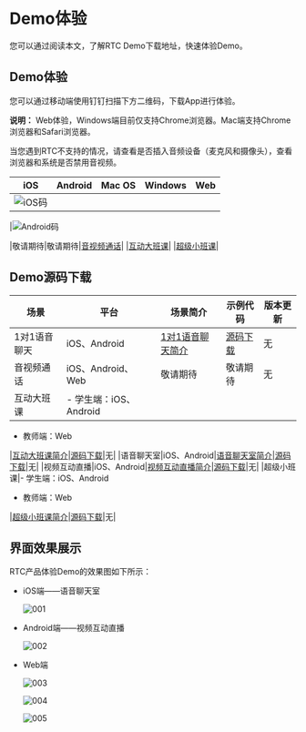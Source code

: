 # Demo体验

您可以通过阅读本文，了解RTC Demo下载地址，快速体验Demo。

## Demo体验

您可以通过移动端使用钉钉扫描下方二维码，下载App进行体验。

**说明：** Web体验，Windows端目前仅支持Chrome浏览器。Mac端支持Chrome浏览器和Safari浏览器。

当您遇到RTC不支持的情况，请查看是否插入音频设备（麦克风和摄像头），查看浏览器和系统是否禁用音视频。

|iOS|Android|Mac OS|Windows|Web|
|---|-------|------|-------|---|
|![iOS码](https://static-aliyun-doc.oss-accelerate.aliyuncs.com/assets/img/zh-CN/6860749951/p135183.png)

|![Android码](https://static-aliyun-doc.oss-accelerate.aliyuncs.com/assets/img/zh-CN/6860749951/p135182.png)

|敬请期待|敬请期待|[音视频通话](https://alivc-demo-cms.alicdn.com/versionProduct/other/htmlSource/beaconTower/index.html?spm=a2c4g.11186623.2.14.204969c9ZydpLX)|
|[互动大班课](https://alivc-demo-cms.alicdn.com/html-demo/release/new-interactive-live-class/index.html)|
|[超级小班课](https://alivc-demo-cms.alicdn.com/html-demo/release/newsuperclass/index.html#/)|

## Demo源码下载

|场景|平台|场景简介|示例代码|版本更新|
|--|--|----|----|----|
|1对1语音聊天|iOS、Android|[1对1语音聊天简介](/cn.zh-CN/解决方案/1对1语音聊天/简介.md)|[源码下载](https://github.com/aliyun/AliRTC-UserCase-VoiceCallSolution_1To1/tree/master)|无|
|音视频通话|iOS、Android、Web|敬请期待|敬请期待|无|
|互动大班课|-   学生端：iOS、Android
-   教师端：Web

|[互动大班课简介](/cn.zh-CN/解决方案/互动大班课/简介.md)|[源码下载](https://github.com/aliyun/alibabacloud-RTCInteractiveClass-demo)|无|
|语音聊天室|iOS、Android|[语音聊天室简介](/cn.zh-CN/解决方案/语音聊天室/简介.md)|[源码下载](https://github.com/aliyun/alibabacloud-AliRtcAudioLiveRoom-Demo)|无|
|视频互动直播|iOS、Android|[视频互动直播简介](/cn.zh-CN/解决方案/视频互动直播/简介.md)|[源码下载](https://github.com/aliyun/alibabacloud-AliRtcVideoLiveRoom-demo)|无|
|超级小班课|-   学生端：iOS、Android
-   教师端：Web

|[超级小班课简介](/cn.zh-CN/解决方案/超级小班课/简介.md)|[源码下载](https://github.com/aliyun/alibabacloud-AliRtcSuperClass-demo)|无|

## 界面效果展示

RTC产品体验Demo的效果图如下所示：

-   iOS端——语音聊天室

    ![001](https://static-aliyun-doc.oss-accelerate.aliyuncs.com/assets/img/zh-CN/0777793161/p242453.png)

-   Android端——视频互动直播

    ![002](https://static-aliyun-doc.oss-accelerate.aliyuncs.com/assets/img/zh-CN/0777793161/p242454.png)

-   Web端

    ![003](https://static-aliyun-doc.oss-accelerate.aliyuncs.com/assets/img/zh-CN/0777793161/p242457.png)

    ![004](https://static-aliyun-doc.oss-accelerate.aliyuncs.com/assets/img/zh-CN/1777793161/p242458.png)

    ![005](https://static-aliyun-doc.oss-accelerate.aliyuncs.com/assets/img/zh-CN/1777793161/p242459.png)


